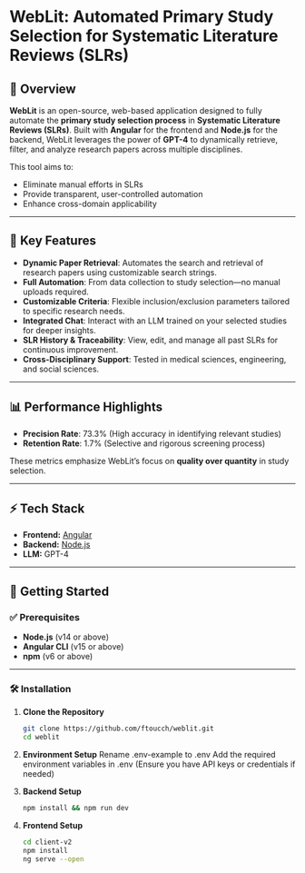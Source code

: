 # WebLit: Automated Primary Study Selection for Systematic Literature Reviews (SLRs)

## 🚀 Overview

**WebLit** is an open-source, web-based application designed to fully automate the **primary study selection process** in **Systematic Literature Reviews (SLRs)**. Built with **Angular** for the frontend and **Node.js** for the backend, WebLit leverages the power of **GPT-4** to dynamically retrieve, filter, and analyze research papers across multiple disciplines.

This tool aims to:
- Eliminate manual efforts in SLRs  
- Provide transparent, user-controlled automation  
- Enhance cross-domain applicability  

---

## 📜 Key Features

- **Dynamic Paper Retrieval**: Automates the search and retrieval of research papers using customizable search strings.  
- **Full Automation**: From data collection to study selection—no manual uploads required.  
- **Customizable Criteria**: Flexible inclusion/exclusion parameters tailored to specific research needs.  
- **Integrated Chat**: Interact with an LLM trained on your selected studies for deeper insights.  
- **SLR History & Traceability**: View, edit, and manage all past SLRs for continuous improvement.  
- **Cross-Disciplinary Support**: Tested in medical sciences, engineering, and social sciences.  

---

## 📊 Performance Highlights

- **Precision Rate**: 73.3% (High accuracy in identifying relevant studies)  
- **Retention Rate**: 1.7% (Selective and rigorous screening process)  

These metrics emphasize WebLit’s focus on **quality over quantity** in study selection.

---

## ⚡ Tech Stack

- **Frontend:** [Angular](https://angular.io/)  
- **Backend:** [Node.js](https://nodejs.org/)  
- **LLM:** GPT-4   

---

## 🚀 Getting Started

### ✅ Prerequisites

- **Node.js** (v14 or above)  
- **Angular CLI** (v15 or above)  
- **npm** (v6 or above)  

---

### 🛠️ Installation

1. **Clone the Repository**  
   ```bash
   git clone https://github.com/ftoucch/weblit.git
   cd weblit

2. **Environment Setup**
Rename .env-example to .env
Add the required environment variables in .env
(Ensure you have API keys or credentials if needed)

3.  **Backend Setup**
    ```bash 
    npm install && npm run dev

4.  **Frontend Setup**

    ```bash
    cd client-v2
    npm install 
    ng serve --open
